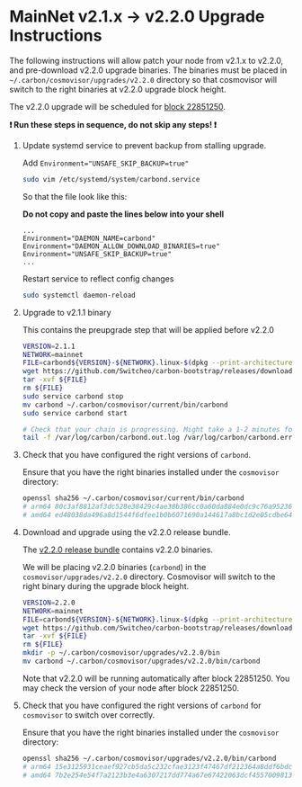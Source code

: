 # MainNet v2.1.x -> v2.2.0 Upgrade Instructions

The following instructions will allow patch your node from v2.1.x to v2.2.0, and pre-download v2.2.0 upgrade binaries. The binaries must be placed in `~/.carbon/cosmovisor/upgrades/v2.2.0` directory so that cosmovisor will switch to the right binaries at v2.2.0 upgrade block height.

The v2.2.0 upgrade will be scheduled for [block 22851250](https://scan.carbon.network).

**:exclamation: Run these steps in sequence, do not skip any steps! :exclamation:**

1. Update systemd service to prevent backup from stalling upgrade.

    Add `Environment="UNSAFE_SKIP_BACKUP=true"`
    ```bash
    sudo vim /etc/systemd/system/carbond.service
    ```

    So that the file look like this:

    **Do not copy and paste the lines below into your shell**

    ```
    ...
    Environment="DAEMON_NAME=carbond"
    Environment="DAEMON_ALLOW_DOWNLOAD_BINARIES=true"
    Environment="UNSAFE_SKIP_BACKUP=true"
    ...
    ```

    Restart service to reflect config changes

    ```bash
    sudo systemctl daemon-reload
    ```

2. Upgrade to v2.1.1 binary

    This contains the preupgrade step that will be applied before v2.2.0

    ```bash
    VERSION=2.1.1
    NETWORK=mainnet
    FILE=carbond${VERSION}-${NETWORK}.linux-$(dpkg --print-architecture).tar.gz
    wget https://github.com/Switcheo/carbon-bootstrap/releases/download/v${VERSION}/${FILE}
    tar -xvf ${FILE}
    rm ${FILE}
    sudo service carbond stop
    mv carbond ~/.carbon/cosmovisor/current/bin/carbond
    sudo service carbond start

    # Check that your chain is progressing. Might take a 1-2 minutes for p2p.
    tail -f /var/log/carbon/carbond.out.log /var/log/carbon/carbond.err.log
    ```

3. Check that you have configured the right versions of `carbond`.

    Ensure that you have the right binaries installed under the `cosmovisor` directory:

    ```bash
    openssl sha256 ~/.carbon/cosmovisor/current/bin/carbond
    # arm64 80c3af8812af3dc528e38429c4ae38b386cc0a60da884e0dc9c76a95236090cc
    # amd64 ed48038da496a8d1544f6dfee1b0b6071690a144617a8bc1d2e05cdbe6496772
    ```

4. Download and upgrade using the v2.2.0 release bundle.

    The [v2.2.0 release bundle](https://github.com/Switcheo/carbon-bootstrap/releases/tag/v2.2.0) contains v2.2.0 binaries.

    We will be placing v2.2.0 binaries (`carbond`) in the `cosmovisor/upgrades/v2.2.0` directory. Cosmovisor will switch to the right binary during the upgrade block height.

    ```bash
    VERSION=2.2.0
    NETWORK=mainnet
    FILE=carbond${VERSION}-${NETWORK}.linux-$(dpkg --print-architecture).tar.gz
    wget https://github.com/Switcheo/carbon-bootstrap/releases/download/v${VERSION}/${FILE}
    tar -xvf ${FILE}
    rm ${FILE}
    mkdir -p ~/.carbon/cosmovisor/upgrades/v2.2.0/bin
    mv carbond ~/.carbon/cosmovisor/upgrades/v2.2.0/bin/carbond
    ```

    Note that v2.2.0 will be running automatically after block 22851250. You may check the version of your node after block 22851250.

5. Check that you have configured the right versions of `carbond` for `cosmovisor` to switch over correctly.

    Ensure that you have the right binaries installed under the `cosmovisor` directory:

    ```bash
    openssl sha256 ~/.carbon/cosmovisor/upgrades/v2.2.0/bin/carbond
    # arm64 15e3125931ceaef927cb5da5c232cfae3123f47467df212364a8ddf6bdc9433f
    # amd64 7b2e254e54f7a2123b3e4a6307217dd774a67e67422063dcf45570098135d85a
    ```
